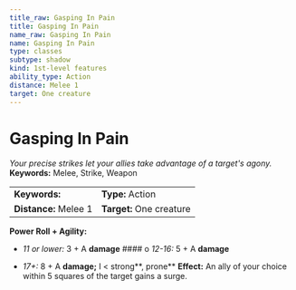 ```yaml
---
title_raw: Gasping In Pain
title: Gasping In Pain
name_raw: Gasping In Pain
name: Gasping In Pain
type: classes
subtype: shadow
kind: 1st-level features
ability_type: Action
distance: Melee 1
target: One creature
---
```


# Gasping In Pain

*Your precise strikes let your allies take advantage of a target's agony.* **Keywords:** Melee, Strike, Weapon

|                       |                          |
| :-------------------- | :----------------------- |
| **Keywords:**         | **Type:** Action         |
| **Distance:** Melee 1 | **Target:** One creature |

**Power Roll + Agility:**

- *11 or lower:* 3 + A **damage** #### o *12-16:* 5 + A **damage**

- *17+:* 8 + A **damage;** I \< strong\*\*, prone\*\* **Effect:** An ally of your choice within 5 squares of the target gains a surge.
